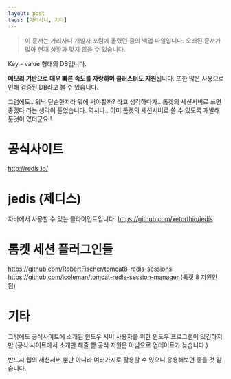 ```yaml
---
layout: post
tags: [가리사니, 기타]
---
```


> 이 문서는 가리사니 개발자 포럼에 올렸던 글의 백업 파일입니다.
오래된 문서가 많아 현재 상황과 맞지 않을 수 있습니다.


Key - value 형태의 DB입니다.

**메모리 기반으로 매우 빠른 속도를 자랑하며 클러스터도 지원**됩니다.
또한 많은 사용으로 인해 검증된 DB라고 볼 수 있습니다.


그럼에도.. 워낙 단순한지라 뭐에 써야할까? 라고 생각하다가..
톰켓의 세션서버로 쓰면 좋겠다 라는 생각이 들었습니다.
역시나.. 이미 톰켓의 세션서버로 쓸 수 있도록 개발해 둔것이 있더군요.!



# 공식사이트
http://redis.io/

# jedis (제디스)
자바에서 사용할 수 있는 클라이언트입니다.
https://github.com/xetorthio/jedis

# 톰켓 세션 플러그인들
https://github.com/RobertFischer/tomcat8-redis-sessions
https://github.com/jcoleman/tomcat-redis-session-manager (톰켓 8 지원안됨)


# 기타
그밖에도 공식사이트에 소개된 윈도우 서버 사용자를 위한 윈도우 프로그램이 있긴하지만 (공식 사이트에서 소개만 해줄 뿐 공식 지원은 아님으로 업데이트가 늦습니다.)

반드시 웹의 세션서버 뿐만 아니라 여러가지로 활용할 수 있으니 응용해보면 좋을 것 같습니다.